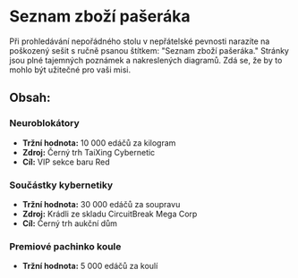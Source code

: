 # Seznam zboží pašeráka

Při prohledávání nepořádného stolu v nepřátelské pevnosti narazíte na poškozený sešit s ručně psanou štítkem: "Seznam zboží pašeráka." Stránky jsou plné tajemných poznámek a nakreslených diagramů. Zdá se, že by to mohlo být užitečné pro vaši misi.

## Obsah:

### **Neuroblokátory**

- **Tržní hodnota:** 10 000 edáčů za kilogram
- **Zdroj:** Černý trh TaiXing Cybernetic
- **Cíl:** VIP sekce baru Red

### **Součástky kybernetiky**

- **Tržní hodnota:** 30 000 edáčů za soupravu
- **Zdroj:** Krádli ze skladu CircuitBreak Mega Corp
- **Cíl:** Černý trh aukční dům

### **Premiové pachinko koule**

- **Tržní hodnota:** 5 000 edáčů za koulí
